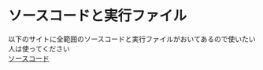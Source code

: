 # ソースコードと実行ファイル
以下のサイトに全範囲のソースコードと実行ファイルがおいてあるので使いたい人は使ってください<br>
[ソースコード](https://github.com/nt16145/c-source)
